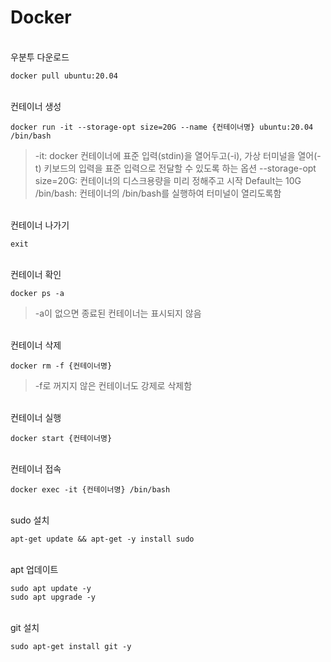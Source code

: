 # Docker
\
우분투 다운로드

```
docker pull ubuntu:20.04
```

\
컨테이너 생성

```
docker run -it --storage-opt size=20G --name {컨테이너명} ubuntu:20.04 /bin/bash
```

> -it: docker 컨테이너에 표준 입력(stdin)을 열어두고(-i), 가상 터미널을 열어(-t) 키보드의 입력을 표준 입력으로 전달할 수 있도록 하는 옵션
> --storage-opt size=20G: 컨테이너의 디스크용량을 미리 정해주고 시작 Default는 10G
> /bin/bash: 컨테이너의 /bin/bash를 실행하여 터미널이 열리도록함

\
컨테이너 나가기

```
exit
```

\
컨테이너 확인

```
docker ps -a
```

> -a이 없으면 종료된 컨테이너는 표시되지 않음

\
컨테이너 삭제

```
docker rm -f {컨테이너명}
```

> -f로 꺼지지 않은 컨테이너도 강제로 삭제함

\
컨테이너 실행

```
docker start {컨테이너명}
```

\
컨테이너 접속

```
docker exec -it {컨테이너명} /bin/bash
```

\
sudo 설치

```
apt-get update && apt-get -y install sudo
```

\
apt 업데이트

```
sudo apt update -y
sudo apt upgrade -y
```

\
git 설치

```
sudo apt-get install git -y
```
